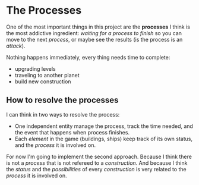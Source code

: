 # The Processes

One of the most important things in this project are the **processes** I think is the most addictive ingredient: _waiting for a process to finish_ so you can move to the next _process_, or maybe see the results (is the process is an _attack_).

Nothing happens immediately, every thing needs time to complete:

* upgrading levels
* traveling to another planet
* build new construction 

## How to resolve the processes

I can think in two ways to resolve the process:

* One independent entity manage the process, track the time needed, and the event that happens when process finishes.
* Each _element_ in the game (buildings, ships) keep track of its own status, and the _process_ it is involved on.

For now I'm going to implement the second approach. Because I think there is not a _process_ that is not refereed to a _construction_. And because I think the _status_ and the _possibilities_ of every _construction_ is very related to the _process_ it is involved on.